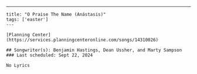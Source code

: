 ---
    title: "O Praise The Name (Anástasis)"
    tags: ['easter']
    ---

    [Planning Center](https://services.planningcenteronline.com/songs/14310026)

    ## Songwriter(s): Benjamin Hastings, Dean Ussher, and Marty Sampson
    ### Last scheduled: Sept 22, 2024          

    No Lyrics
    
